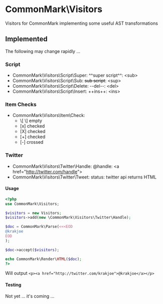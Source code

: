 # CommonMark\Visitors
Visitors for CommonMark implementing some useful AST transformations

## Implemented

The following may change rapidly ...

### Script
  * CommonMark\Visitors\Script\Super:    ^^super script^^:   &lt;sub&gt;
  * CommonMark\Visitors\Script\Sub:      ~~sub script~~:     &lt;sup&gt;
  * CommonMark\Visitors\Script\Delete:   --del--:            &lt;del&gt;
  * CommonMark\Visitors\Script\Insert:   ++ins++:            &lt;ins&gt;

### Item Checks
  * CommonMark\Visitors\Item\Check:
    * \\[ \\] empty
    * \[x\] checked
    * \[X\] checked
    * \[+\] checked
    * \[-\] crossed

### Twitter
  * CommonMark\Visitors\Twitter\Handle:  @handle:            &lt;a href="http://twitter.com/handle"&gt;
  * CommonMark\Visitors\Twitter\Tweet:   status:             twitter api returns HTML

#### Usage

```php
<?php
use CommonMark\Visitors;

$visitors = new Visitors;
$visitors->add(new \CommonMark\Visitors\Twitter\Handle);

$doc = CommonMark\Parse(<<<EOD
@krakjoe
EOD
);

$doc->accept($visitors);

echo CommonMark\Render\HTML($doc);
?>
```

Will output `<p><a href="http://twitter.com/krakjoe">@krakjoe</a></p>`

#### Testing

Not yet ... it's coming ...
